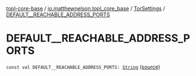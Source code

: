 [topl-core-base](../../index.md) / [io.matthewnelson.topl_core_base](../index.md) / [TorSettings](index.md) / [DEFAULT__REACHABLE_ADDRESS_PORTS](./-d-e-f-a-u-l-t__-r-e-a-c-h-a-b-l-e_-a-d-d-r-e-s-s_-p-o-r-t-s.md)

# DEFAULT__REACHABLE_ADDRESS_PORTS

`const val DEFAULT__REACHABLE_ADDRESS_PORTS: `[`String`](https://kotlinlang.org/api/latest/jvm/stdlib/kotlin/-string/index.html) [(source)](https://github.com/05nelsonm/TorOnionProxyLibrary-Android/blob/master/topl-core-base/src/main/java/io/matthewnelson/topl_core_base/TorSettings.kt#L79)